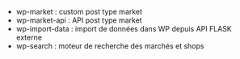 
- wp-market : custom post type market
- wp-market-api : API post type market
- wp-import-data : import de données dans WP depuis API FLASK externe
- wp-search : moteur de recherche des marchés et shops